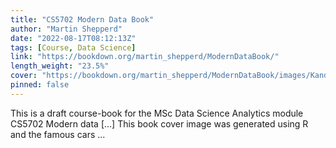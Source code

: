 ```yaml
---
title: "CS5702 Modern Data Book"
author: "Martin Shepperd"
date: "2022-08-17T08:12:13Z"
tags: [Course, Data Science]
link: "https://bookdown.org/martin_shepperd/ModernDataBook/"
length_weight: "23.5%"
cover: "https://bookdown.org/martin_shepperd/ModernDataBook/images/KandinskyCarsCover.png"
pinned: false
---
```


This is a draft course-book for the MSc Data Science Analytics module CS5702 Modern data [...] This book cover image was generated using R and the famous cars ...
